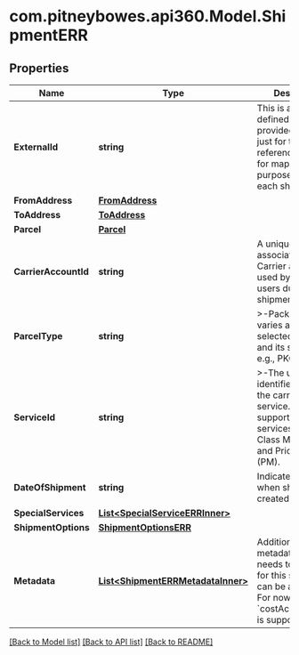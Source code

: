 # com.pitneybowes.api360.Model.ShipmentERR

## Properties

Name | Type | Description | Notes
------------ | ------------- | ------------- | -------------
**ExternalId** | **string** | This is a user-defined value provided by users just for their reference. This is for mapping purpose against each shipment. | [optional] 
**FromAddress** | [**FromAddress**](FromAddress.md) |  | 
**ToAddress** | [**ToAddress**](ToAddress.md) |  | 
**Parcel** | [**Parcel**](Parcel.md) |  | 
**CarrierAccountId** | **string** | A unique identifier associated with the Carrier account used by client users during shipment process. | [optional] 
**ParcelType** | **string** | &gt;-Packaging type varies as per selected carrier and its services, e.g., PKG, LGENV. | [optional] 
**ServiceId** | **string** | &gt;-The unique identifier given to the carrier-specific service. ERR supports two services: First Class Mail (FCM) and Priority Mail (PM). | [optional] 
**DateOfShipment** | **string** | Indicates the date when shipment is created. | [optional] 
**SpecialServices** | [**List&lt;SpecialServiceERRInner&gt;**](SpecialServiceERRInner.md) |  | [optional] 
**ShipmentOptions** | [**ShipmentOptionsERR**](ShipmentOptionsERR.md) |  | [optional] 
**Metadata** | [**List&lt;ShipmentERRMetadataInner&gt;**](ShipmentERRMetadataInner.md) | Additional metadata that needs to be stored for this shipment can be added here. For now, &#x60;costAccountName&#x60; is supported. | [optional] 

[[Back to Model list]](../README.md#documentation-for-models) [[Back to API list]](../README.md#documentation-for-api-endpoints) [[Back to README]](../README.md)

